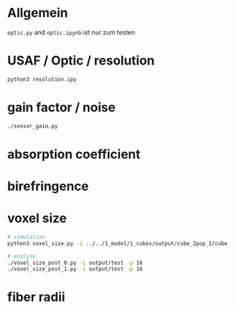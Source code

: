 # Allgemein

`optic.py` and `optic.ipynb` ist nur zum testen

# USAF / Optic / resolution

```sh
python3 resolution.ipy
```

# gain factor / noise

```sh
./sensor_gain.py
```

# absorption coefficient

# birefringence

# voxel size

```sh
# simulation
python3 voxel_size.py -i ../../1_model/1_cubes/output/cube_2pop_1/cube_2pop_psi_1.00_omega_0.00_r_1.00_v0_105_.solved.h5 ../../1_model/1_cubes/output/cube_2pop_1/cube_2pop_psi_0.50_omega_90.00_r_1.00_v0_105_.solved.h5 -o output/test -p 16 -m 51 -n 10

# analyse
./voxel_size_post_0.py -i output/test -p 16
./voxel_size_post_1.py -i output/test -p 16
```

# fiber radii
